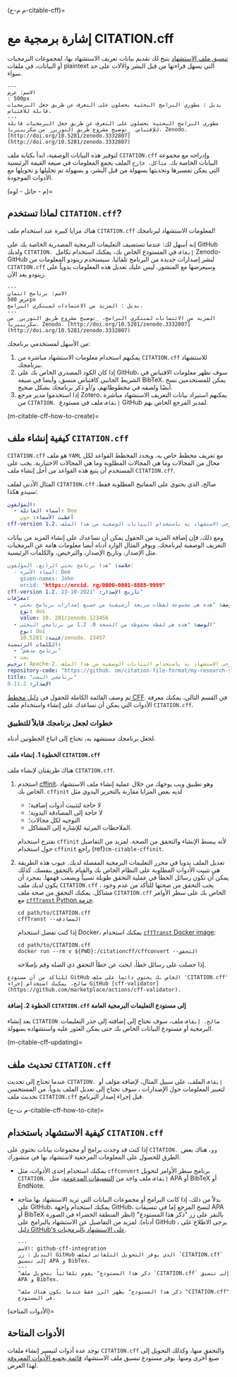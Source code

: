(م م-ح-citable-cff)=
# إشارة برمجية مع CITATION.cff

[تنسيق ملف الاستشهاد](https://citation-file-format.github.io) يتيح لك تقديم بيانات تعريف الاستشهاد بها، لمجموعات البرمجيات أو البيانات، في ملفات plaintext التي يسهل قراءتها من قبل البشر والآلات على حد سواء.

```{figure} ../../figures/recognition.*
---
الاسم: عرض
: 500px
بديل : مطوري البرامج البحثية يحصلون على التعرف عن طريق جعل البرمجيات قابلة للاقتباس.
---
مطوري البرامج البحثية يحصلون على التعرف عن طريق جعل البرمجيات قابلة للإقتباس. _توضيح مشروع طريق التورين_ من سكريبيريا. Zenodo. [http://doi.org/10.5281/zenodo.3332807] (http://doi.org/10.5281/zenodo.3332807)
```

لتوفير هذه البيانات الوصفية، ابدأ بكتابة ملف `CITATION.cff` وإدراجه مع مجموعة البيانات الخاصة بك. `متآكل. خارج` الملف يجمع المعلومات في صيغة القيمة الرئيسية التي يمكن تفسيرها وتحديثها بسهولة من قبل البشر، و بسهولة تم تحليلها و تحويلها مع الأدوات الموجودة.

(م - حاتل - لوه)=
## لماذا تستخدم `CITATION.cff`?

هناك مزايا كبيرة عند استخدام ملف `CITATION.cff` لمعلومات الاستشهاد لبرنامجك!

إنه أسهل لك: عندما تستضيف التعليمات البرمجية المصدرية الخاصة بك على GitHub ولديك `CITATION. إيقاف` في المستودع الخاص بك، يمكنك استخدام تكامل Zenodo-GitHub لنشر إصدارات جديدة من البرنامج تلقائيا. سيستخدم زينودو المعلومات من `CITATION.cff` وسيعرضها مع المنشور. ليس عليك تعديل هذه المعلومات يدوياً على زينودو بعد الآن.

```{figure} ../../figures/software-credit.*
---
الاسم: برنامج ائتمان
عرض 500px
بديل : المزيد من الاعتمادات لمبتكري البرامج.
---
المزيد من الائتمانات لمبتكري البرامج. _توضيح مشروع طريق التورين_ من سكريبيريا. Zenodo. [http://doi.org/10.5281/zenodo.3332807] (http://doi.org/10.5281/zenodo.3332807)
```

من الأسهل لمستخدمي برنامجك:
1. يمكنهم استخدام معلومات الاستشهاد مباشرة من `CITATION.cff` للاستشهاد ببرنامجك.
2. إذا كان الكود المصدري الخاص بك على GitHub، سوف تظهر معلومات الاقتباس في الشريط الجانبي كاقتباس منسق، وأيضا في صيغة BibTeX. يمكن للمستخدمين نسخ أيضًا ولصقه في مخطوطاتهم، و/أو ذكر برنامجك بشكل صحيح.
3. إذا استخدموا مدير مرجع Zotero، يمكنهم استيراد بيانات التعريف الاستشهاد مباشرة من `CITATION. إيقاف` ملف في مستودع GitHub لمدير المرجع الخاص بهم.

(m-citable-cff-how-to-create)=
## كيفية إنشاء ملف `CITATION.cff`

`CITATION.cff` هو ملف `YAML` مع تعريف مخطط خاص به. ويحدد المخطط القواعد لكل مجال من المجالات وما هي المجالات المطلوبة وما هي المجالات الاختيارية. يجب على المستخدم أن يتبع هذه القواعد من أجل إنشاء ملف `CITATION.cff`.

المثال الأدنى لملف `CITATION.cff` صالح، الذي يحتوي على المفاتيح المطلوبة فقط، سيبدو هكذا:

```yaml
المؤلفون:
  - أسماء العائلة: Doe
    أعطيت الأسماء: جون
cff-version 1.2. رسالة: "إذا كنت تستخدم هذا البرنامج، يرجى الاستشهاد به باستخدام البيانات الوصفية من هذا الملف". title: "برنامجي البحث"
```

ومع ذلك، فإن إضافة المزيد من الحقول يمكن أن تساعدك على إنشاء المزيد من بيانات التعريف الوصفية لبرنامجك. ويوفر المثال الوارد أدناه أيضا معلومات هامة عن البرمجيات مثل الإصدار، وتاريخ الإصدار، والترخيص، والكلمات الرئيسية.

```yaml
خلاصة: "هذا برنامج بحثي الرائع. المؤلفون:
  - أسماء الأسرة: Doe
    given-names: John
    orcid: "https://orcid. rg/0000-0001-8888-9999"
cff-version 1.2. تاريخ الإصدار: "2021-10-13"
معرّفات:
  - الوصف: "هذه هي مجموعة لقطات سريعة أرشيفية من جميع إصدارات برنامج بحثي "
    نوع: doi
    value: 10. 281/zenodo.123456
  - الوصف: "هذه هي لقطة محفوظة من النسخة 0. 1.2 من برنامجي البحثي"
    نوع: doi
    قيمة: 10.5281/zenodo. 23457
الكلمات الرئيسية:
  - "برنامج مدهش"
  - بحث
ترخيص: Apache-2. رسالة: "إذا كنت تستخدم هذا البرنامج، يرجى الاستشهاد به باستخدام البيانات الوصفية من هذا الملف."
repository-code: "https://github. om/citation-file-format/my-research-software"
title: "برنامجي البحث"
الإصدار: 0.11.2
```

تم وصف القائمة الكاملة للحقول في [دليل مخطط CFF](https://github.com/citation-file-format/citation-file-format/blob/main/schema-guide.md). في القسم التالي، يمكنك معرفة الأدوات التي يمكن أن تساعدك على إنشاء واستخدام ملف `CITATION.cff`.

### خطوات لجعل برنامجك قابلاً للتطبيق

لجعل برنامجك مستشهد به، تحتاج إلى اتباع الخطوتين أدناه.

#### الخطوة 1. إنشاء ملف `CITATION.cff`

هناك طريقتان لإنشاء ملف `CITATION.cff`.

1. استخدم [cffinit](https://citation-file-format.github.io/cff-initializer-javascript/)، وهو تطبيق ويب يوجهك من خلال عملية إنشاء ملف الاستشهاد الخاص بك. `cffinit` لديه بعض المزايا مقارنة بالتحرير اليدوي مثل

    - لا حاجة لتثبيت أدوات إضافية؛
    - لا حاجة إلى المصادقة اليدوية؛
    - التوجيه لكل مجالات؛
    - الملاحظات المرئية للإشارة إلى المشاكل.

    نقترح استخدام `cffinit` لأنه يبسط الإنشاء والتحقق من الصحة. لمزيد من التفاصيل حول استخدام `cffinit` راجع {ref}`cm-citable-cffinit`.

2. تعديل الملف يدويا في محرر التعليمات البرمجية المفضلة لديك. عيوب هذه الطريقة هي تثبيت الأدوات المطلوبة على النظام الخاص بك والقيام بالتحقق بنفسك. كذلك يمكن أن تكون رسائل الخطأ في عملية التحقق طويلة نسبياً ويصعب فهمها. بمجرد أن يكون لديك ملف `CITATION.cff` ، يجب التحقق من صحتها للتأكد من عدم وجود مشاكل. يمكنك التحقق من صحة ملف `CITATION.cff` الخاص بك على سطر الأوامر مع [`cffTranst` Python حزمة](https://pypi.org/project/cffconvert/).

    ```shell
    cd path/to/CITATION.cff
    cffTranst --المصادقة
    ```

    إذا كنت تفضل استخدام Docker، يمكنك استخدام [`cffTranst` Docker image](https://hub.docker.com/r/citationcff/cffconvert):

    ```shell
    cd path/to/CITATION.cff
    docker run --rm v ${PWD}:/citationcff/cffconvert --التحقق
    ```

    إذا حصلت على رسائل خطأ، ابحث عن خطأ التحقق ذي الصلة وقم بإصلاحه.

```{note}
للتأكد من أن مستودع GitHub الخاص بك يحتوي دائما على ملف 'CITATION.cff' صالح، يمكنك استخدام إجراء GitHub [cff-validator](https://github.com/marketplace/actions/cff-validator).
```

#### الخطوة 2. إضافة `CITATION.cff` إلى مستودع التعليمات البرمجية العامة

بعد إنشاء `CITATION صالح. إيقاف` ملف، سوف تحتاج إلى إضافته إلى جذر التعليمات البرمجية أو مستودع البيانات الخاص بك حتى يمكن العثور عليه واستشهاده بسهولة.

(m-citable-cff-updating)=
## تحديث ملف `CITATION.cff`

عندما تحتاج إلى تحديث `CITATION. إيقاف` الملف، على سبيل المثال، لإضافة مؤلف أو لتغيير المعلومات حول الإصدارات ، سوف تحتاج إلى تعديل الملف يدوياً. من المستحسن تحديث ملف `CITATION.cff` قبل إجراء إصدار البرنامج.

(م ت-ح-citable-cff-how-to-cite)=
## كيفية الاستشهاد باستخدام `CITATION.cff`

إذا كنت قد وجدت برامج أو مجموعات بيانات تحتوي على `CITATION. وو`، هناك بعض الطرق للحصول على المعلومات المرجعية لاستشهاد بها في منشورك.

- يمكنك استخدام إحدى الأدوات، مثل `cffconvert` برنامج سطر الأوامر لتحويل `CITATION. إيقاف` ملف واحد من [التنسيقات المدعومة](https://github.com/citation-file-format/cff-converter-python#supported-output-formats)، مثل APA أو BibTeX أو EndNote.

- بدلاً من ذلك، إذا كانت البرامج أو مجموعات البيانات التي تريد الاستشهاد بها متاحة على GitHub، يمكنك استخدام واجهة GitHub، لنسخ المرجع إما في تنسيقات APA أو BibTeX بالنقر على زر "ذكر هذا المستودع" (انظر المنطقة الخضراء في الصورة أدناه). لمزيد من التفاصيل عن الاستشهاد بالبرامج على GitHub ، يرجى الاطلاع على [دليل GitHub's على الاستشهاد بالبرمجيات](https://docs.github.com/en/repositories/managing-your-repositorys-settings-and-features/customizing-your-repository/about-citation-files).

  ```{figure} ../../figures/github-cff-integration.*
  ---
  الاسم: github-cff-integration
  البديل : زر GitHub الذي يوفر التحويل التلقائي لملف `CITATION.cff` إلى تنسيق APA و BibTex.
  ---
  "ذكر هذا المستودع" يقوم تلقائياً بتحويل ملف `CITATION.cff` إلى تنسيق APA و BibTex.
  ```

  ```{note}
  "ذكر هذا المستودع" يظهر الزر فقط عندما يكون هناك ملف "CITATION.cff" في المستودع.
  ```

(الأدوات المتاحة)=
## الأدوات المتاحة

توجد عدة أدوات لتيسير إنشاء ملفات `CITATION.cff` والتحقق منها، وكذلك التحويل إلى صيغ أخرى ومنها. يوفر مستودع تنسيق ملف الاستشهاد [قائمة بجميع الأدوات المعروفة](https://github.com/citation-file-format/citation-file-format#tools-to-work-with-citationcff-files-wrench) لهذا الغرض.
